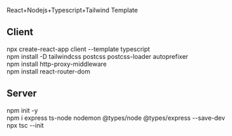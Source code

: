 React+Nodejs+Typescript+Tailwind Template

## Client
npx create-react-app client --template typescript  
npm install -D tailwindcss postcss postcss-loader autoprefixer  
npm install http-proxy-middleware  
npm install react-router-dom  

  
## Server
npm init -y  
npm i express ts-node nodemon @types/node @types/express --save-dev  
npx tsc --init  
